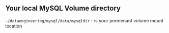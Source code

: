 ## Your local MySQL Volume directory
`~/dataengineering/mysql/data/mysqldir` - is your permenant volume mount location